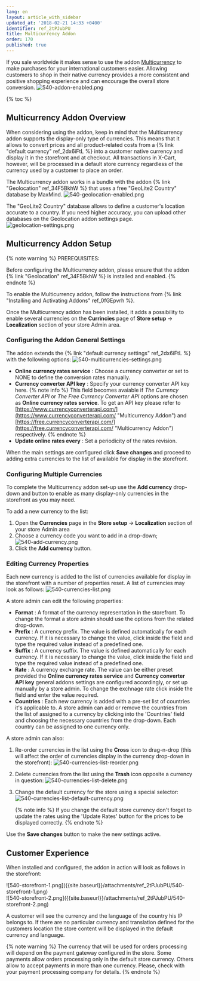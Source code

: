 ```yaml
---
lang: en
layout: article_with_sidebar
updated_at: '2018-02-21 14:33 +0400'
identifier: ref_2tPJubPU
title: Multicurrency Addon
order: 170
published: true
---
```

If you sale worldwide it makes sense to use the addon [Multicurrency](https://market.x-cart.com/addons/multicurrency-for-xcart5.html "Multicurrency") to make purchases for your international customers easier. Allowing customers to shop in their native currency provides a more consistent and positive shopping experience and can encourage the overall store conversion.
![540-addon-enabled.png]({{site.baseurl}}/attachments/ref_2tPJubPU/540-addon-enabled.png)

{% toc %}

## Multicurrency Addon Overview

When considering using the addon, keep in mind that the Multicurrency addon supports the display-only type of currencies. This means that it allows to convert prices and all product-related costs from a {% link "default currency" ref_2dx6iFtL %} into a customer native currency and display it in the storefront and at checkout. All transactions in X-Cart, however, will be processed in a default store currency regardless of the currency used by a customer to place an order.

The Multicurrency addon works in a bundle with the addon {% link "Geolocation" ref_34F5BkhW %} that uses a free "GeoLite2 Country" database by MaxMind. 
![540-geolocation-enabled.png]({{site.baseurl}}/attachments/ref_2tPJubPU/540-geolocation-enabled.png)

The "GeoLite2 Country" database allows to define a customer's location accurate to a country. If you need higher accuracy, you can upload other databases on the Geolocation addon settings page.
![geolocation-settings.png]({{site.baseurl}}/attachments/ref_2tPJubPU/geolocation-settings.png)


## Multicurrency Addon Setup

{% note warning %}
PREREQUISITES:

Before configuring the Multicurrency addon, please ensure that the addon {% link "Geolocation" ref_34F5BkhW %} is installed and enabled. 
{% endnote %}

To enable the Multicurrency addon, follow the instructions from {% link "Installing and Activating Addons" ref_0fGEpvrh %}.

Once the Multicurrency addon has been installed, it adds a possibility to enable several currencies on the **Currincies** page of **Store setup** -> **Localization** section of your store Admin area.

### Configuring the Addon General Settings

The addon extends the {% link "default currency settings" ref_2dx6iFtL %} with the following options:
![540-multicurrencies-settings.png]({{site.baseurl}}/attachments/ref_2tPJubPU/540-multicurrencies-settings.png)

* **Online currency rates service** : Choose a currency converter or set to NONE to define the conversion rates manually.
* **Currency converter API key** : Specify your currency converter API key here. 
  {% note info %}
  This field becomes avaiable if _The Currency Converter API_ or _The Free Currency Converter API_ options are chosen as **Online currency rates service**. To get an API key please refer to [https://www.currencyconverterapi.com/](https://www.currencyconverterapi.com/ "Multicurrency Addon") and [https://free.currencyconverterapi.com/](https://free.currencyconverterapi.com/ "Multicurrency Addon") respectively.
  {% endnote %}
* **Update online rates every** : Set a periodicity of the rates revision.

When the main settings are configured click **Save changes** and proceed to adding extra currencies to the list of available for display in the storefront.

### Configuring Multiple Currencies

To complete the Multicurrency addon set-up use the **Add currency** drop-down and button to enable as many display-only currencies in the storefront as you may need. 

To add a new currency to the list:
1. Open the **Currencies** page in the **Store setup** -> **Localization** section of your store Admin area
2. Choose a currency code you want to add in a drop-down;
   ![540-add-currency.png]({{site.baseurl}}/attachments/ref_2tPJubPU/540-add-currency.png)
3. Click the **Add currency** button.
   
### Editing Currency Properties

Each new currency is added to the list of currencies available for display in the storefront with a number of properties reset. A list of currencies may look as follows:
![540-currencies-list.png]({{site.baseurl}}/attachments/ref_2tPJubPU/540-currencies-list.png)

A store admin can edit the following properties:
* **Format** : A format of the currency representation in the storefront. To change the format a store admin should use the options from the related drop-down.
* **Prefix** : A currency prefix. The value is defined automatically for each currency. If it is necessary to change the value, click inside the field and type the required value instead of a predefined one.
* **Suffix** : A currency suffix. The value is defined automatically for each currency. If it is necessary to change the value, click inside the field and type the required value instead of a predefined one.
* **Rate** : A currency exchange rate. The value can be either preset provided the **Online currency rates service** and **Currency converter API key** general addons settings are configured accordingly, or set up manually by a store admin. To change the exchnage rate click inside the field and enter the value required. 
* **Countries** : Each new currency is added with a pre-set list of countries it's applicable to. A store admin can add or remove the countries from the list of assigned to a currency by clicking into the 'Countries' field and choosing the necessary countries from the drop-down. Each country can be assigned to one currency only.

A store admin can also: 
1. Re-order currencies in the list using the **Cross** icon to drag-n-drop (this will affect the order of currencies display in the currency drop-down in the storefront): 
   ![540-currencies-list-reorder.png]({{site.baseurl}}/attachments/ref_2tPJubPU/540-currencies-list-reorder.png)
2. Delete currencies from the list using the **Trash** icon opposite a currency in question:
   ![540-currencies-list-delete.png]({{site.baseurl}}/attachments/ref_2tPJubPU/540-currencies-list-delete.png)
3. Change the default currency for the store using a special selector:
   ![540-currencies-list-default-currency.png]({{site.baseurl}}/attachments/ref_2tPJubPU/540-currencies-list-default-currency.png)

   {% note info %}
   If you change the default store currency don't forget to update the rates using the 'Update Rates' button for the prices to be displayed correctly.
   {% endnote %}
   
Use the **Save changes** button to make the new settings active.

## Customer Experience

When installed and configured, the addon in action will look as follows in the storefront:

<div class="ui stackable two column grid">
  <div class="column" markdown="span">![540-storefront-1.png]({{site.baseurl}}/attachments/ref_2tPJubPU/540-storefront-1.png)</div>
  <div class="column" markdown="span">![540-storefront-2.png]({{site.baseurl}}/attachments/ref_2tPJubPU/540-storefront-2.png)</div>
</div>


A customer will see the currency and the language of the country his IP belongs to. If there are no particular currency and translation defined for the customers location the store content will be displayed in the default currency and language.

{% note warning %}
The currency that will be used for orders processing will depend on the payment gateway configured in the store. Some payments allow orders processing only in the default store currency. Others allow to accept payments in more than one currency. Please, check with your payment processing company for details.
{% endnote %}
